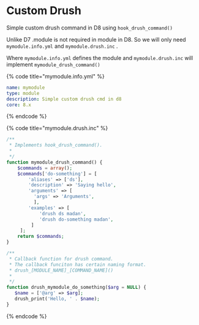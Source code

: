 # Custom Drush

Simple custom drush command in D8 using `hook_drush_command()` 

Unlike D7 .module is not required in module in D8. So we will only need `mymodule.info.yml` and `mymodule.drush.inc` .

 Where `mymodule.info.yml` defines the module and `mymodule.drush.inc` will implement `mymodule_drush_command()`

{% code title="mymodule.info.yml" %}
```yaml
name: mymodule
type: module
description: Simple custom drush cmd in d8
core: 8.x
```
{% endcode %}

{% code title="mymodule.drush.inc" %}
```php
/**
 * Implements hook_drush_command().
 *
 */
function mymodule_drush_command() {
    $commands = array();
    $commands['do-something'] = [
        'aliases' => ['ds'],
        'description' => 'Saying hello',
        'arguments' => [
          'args' => 'Arguments',
          ],
        'examples' => [
            'drush ds madan',
            'drush do-something madan',
         ]
     ];
    return $commands;
}

/**
 * Callback function for drush command.
 * The callback funciton has certain naming format.
 * drush_[MODULE_NAME]_[COMMAND_NAME]()
 *
 */
function drush_mymodule_do_something($arg = NULL) {
   $name = ['@arg' => $arg];
   drush_print('Hello, ' . $name);
}

```
{% endcode %}

